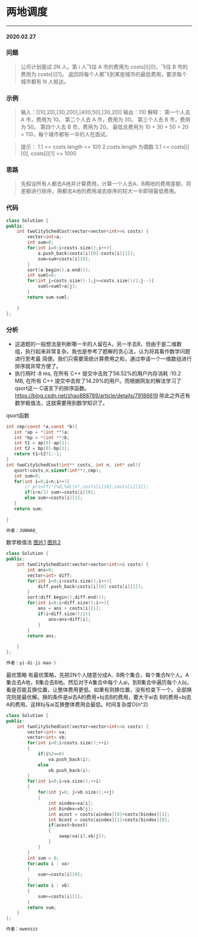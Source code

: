 # 两地调度
***
#### 2020.02.27

### 问题
>公司计划面试 2N 人。第 i 人飞往 A 市的费用为 costs[i][0]，飞往 B 市的费用为 costs[i][1]。
返回将每个人都飞到某座城市的最低费用，要求每个城市都有 N 人抵达。

### 示例
>输入：[[10,20],[30,200],[400,50],[30,20]]
输出：110
解释：
第一个人去 A 市，费用为 10。
第二个人去 A 市，费用为 30。
第三个人去 B 市，费用为 50。
第四个人去 B 市，费用为 20。
最低总费用为 10 + 30 + 50 + 20 = 110，每个城市都有一半的人在面试。

>提示：
1.1 <= costs.length <= 100
2.costs.length 为偶数
3.1 <= costs[i][0], costs[i][1] <= 1000

### 思路
>先假设所有人都去A地并计算费用，计算一个人去A、B两地的费用差额，将差额进行排序，用都去A地的费用减去排序的较大一半即得最低费用。

### 代码
```c++
class Solution {
public:
    int twoCitySchedCost(vector<vector<int>>& costs) {
        vector<int>a;
        int sum=0;
        for(int i=0;i<costs.size();i++){
            a.push_back(costs[i][0]-costs[i][1]);
            sum=sum+costs[i][0];
        }
        sort(a.begin(),a.end());
        int suml=0;
        for(int j=costs.size()-1;j>=costs.size()/2;j--){
            suml=suml+a[j];
        }
        return sum-suml;
        
    }
};
```

### 分析
 - 这道题的一般想法是判断哪一半的人留在A，另一半去B，但由于是二维数组，执行起来非常复杂。我也是参考了题解的贪心法，认为将其看作数学问题进行思考最
   简便。我们只需要笼统计算费用之和，通过申请一个一维数组进行排序就非常方便了。
 - 执行用时 :8 ms, 在所有 C++ 提交中击败了56.52%的用户内存消耗 :10.2 MB, 在所有 C++ 提交中击败了14.29%的用户。而根据网友的解法学习了qsort这一
   C语言下的排序函数。https://blog.csdn.net/zhao888789/article/details/79186619 除此之外还有数学极值法，这就需要用到数学知识了。
 
 qsort函数
 ```c
 int cmp(const *a,const *b){
    int *ap = *(int **)a;       
    int *bp = *(int **)b;
    int t1 = ap[0]-ap[1];
    int t2 = bp[0]-bp[1];
    return t1>t2?1:-1;
}
int twoCitySchedCost(int** costs, int n, int* col){
    qsort(costs,n,sizeof(int**),cmp);
    int sum=0;
    for(int i=0;i<n;i++){
        // printf("(%d,%d)\n",costs[i][0],costs[i][1]);
        if(i<n/2) sum+=costs[i][0];
        else sum+=costs[i][1];
    }
    return sum;
    
}

作者：JUNHAO_
```

数学极值法
[图片1](https://github.com/Lihao-me/Pictures/blob/master/twoCitySchedCost_1.png)
[图片2](https://github.com/Lihao-me/Pictures/blob/master/twoCitySchedCost_2.png)
```c++
class Solution {
public:
    int twoCitySchedCost(vector<vector<int>>& costs) {
        int ans=0;
        vector<int> diff;
        for(int i=0;i<costs.size();i++){
            diff.push_back(costs[i][0]-costs[i][1]);
        }
        sort(diff.begin(),diff.end());
        for(int i=0;i<diff.size();i++){
            ans = ans + costs[i][1];
            if(i<diff.size()/2){
                ans=ans+diff[i];
            }
        }
        return ans;
        
    }
};

作者：yi-di-ji-mao-5
```

最优策略
有最优策略，先把2N个人随意分成A、B两个集合，每个集合N个人。A集合去A地，B集合去B地。然后对于A集合中每个人ai，到B集合中遍历每个人bj，
看是否能互换位置，让整体费用更低。如果有则换位置，没有检查下一个。全部换完则是最优解。换的条件是ai去A的费用+bj去B的费用，要大于ai去
B的费用+bj去A的费用。这样bj与ai互换整体费用会最低。时间复杂度O(n^2)
```c++
class Solution {
public:
    int twoCitySchedCost(vector<vector<int>>& costs) {
        vector<int> va;
        vector<int> vb;
        for(int i=0;i<costs.size();++i)
        {
            if(i%2==0)
                va.push_back(i);
            else
                vb.push_back(i);
        }
        for(int i=0;i<va.size();++i)
        {
            for(int j=0; j<vb.size();++j)
            {
                int aindex=va[i];
                int bindex=vb[j];
                int acost = costs[aindex][0]+costs[bindex][1];
                int bcost = costs[aindex][1]+costs[bindex][0];
                if(acost>bcost)
                {
                    swap(va[i],vb[j]);
                }
            }
        }
        int sum = 0;
        for(auto i : va)
        {
            sum+=costs[i][0];
        }
        for(auto i : vb)
        {
            sum+=costs[i][1];
        }
        return sum;
    }
};

作者：owenzzz
